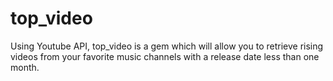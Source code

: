 # top_video
Using Youtube API, top_video is a gem which will allow you to retrieve rising videos from your favorite music channels with a release date less than one month.
